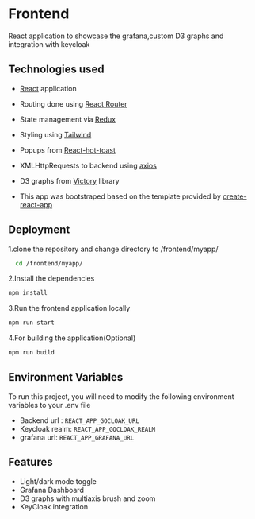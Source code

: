
# Frontend

React application to showcase the grafana,custom D3 graphs and integration with keycloak


## Technologies used

 - [React](https://reactjs.org/) application
 - Routing done using [React Router](https://www.bing.com/ck/a?!&&p=6dd7ca477e17a956JmltdHM9MTY4MjU1MzYwMCZpZ3VpZD0xY2MzYjI5My0zYTE1LTZkYzYtMzJhZS1hMTkzM2JlMjZjOGImaW5zaWQ9NTE4OQ&ptn=3&hsh=3&fclid=1cc3b293-3a15-6dc6-32ae-a1933be26c8b&psq=react+router&u=a1aHR0cHM6Ly9yZWFjdHJvdXRlci5jb20v&ntb=1)
 - State management via [Redux](https://redux.js.org/)
 - Styling using [Tailwind](https://tailwindcss.com/docs/guides/create-react-app)
 - Popups from [React-hot-toast](https://tailwindcss.com/docs/guides/create-react-app)
- XMLHttpRequests to backend using [axios](https://www.bing.com/ck/a?!&&p=74090056fa73b4cbJmltdHM9MTY4MjU1MzYwMCZpZ3VpZD0xY2MzYjI5My0zYTE1LTZkYzYtMzJhZS1hMTkzM2JlMjZjOGImaW5zaWQ9NTE5OQ&ptn=3&hsh=3&fclid=1cc3b293-3a15-6dc6-32ae-a1933be26c8b&psq=axios&u=a1aHR0cHM6Ly93d3cubnBtanMuY29tL3BhY2thZ2UvYXhpb3M&ntb=1)
- D3 graphs from [Victory](https://formidable.com/open-source/victory/) library

- This app was bootstraped based on the template provided by [create-react-app](https://github.com/facebook/create-react-app)
## Deployment

1.clone the repository and change directory to /frontend/myapp/

```bash
  cd /frontend/myapp/
```

2.Install the dependencies

```bash
npm install
```

3.Run the frontend application locally

```bash
npm run start
```

4.For building the application(Optional)
```bash
npm run build
```
## Environment Variables

To run this project, you will need to modify the following environment variables to your .env file

- Backend url : `REACT_APP_GOCLOAK_URL`
- Keycloak realm: `REACT_APP_GOCLOAK_REALM` 
- grafana url: `REACT_APP_GRAFANA_URL`




## Features

- Light/dark mode toggle
- Grafana Dashboard
- D3 graphs with multiaxis brush and zoom
- KeyCloak integration





